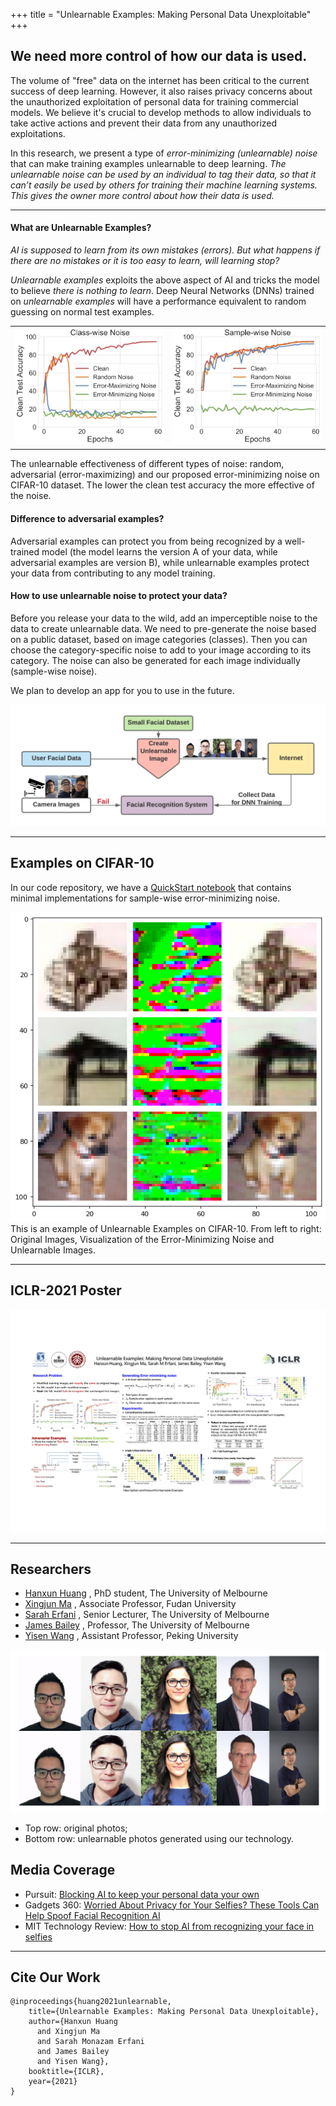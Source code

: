 +++
title = "Unlearnable Examples: Making Personal Data Unexploitable"
+++

## We need more control of how our data is used.

The volume of "free" data on the internet has been critical to the current success of deep learning. However, it also raises privacy concerns about the unauthorized exploitation of personal data for training commercial models. We believe it's crucial to develop methods to allow individuals to take active actions and prevent their data from any unauthorized exploitations.

In this research, we present a type of *error-minimizing (unlearnable) noise* that can make training examples unlearnable to deep learning. *The unlearnable noise can be used by an individual to tag their data, so that it can’t easily be used by others for training their machine learning systems. This gives the owner more control about how their data is used.*


---
#### What are Unlearnable Examples?
*AI is supposed to learn from its own mistakes (errors).  But what happens if there are no mistakes or it is too easy to learn, will learning stop?*

*Unlearnable examples* exploits the above aspect of AI and tricks the model to believe *there is nothing to learn*. Deep Neural Networks (DNNs) trained on *unlearnable examples* will have a performance equivalent to random guessing on normal test examples.

<table><tr>
<td style="border:none"><img src="images/fig1_classwise.jpg" width="375"/></td>
<td style="border:none"><img src="images/fig1_samplewise.jpg" width="375"/></td>
</tr></table>



The unlearnable effectiveness of different types of noise: random, adversarial (error-maximizing) and our proposed error-minimizing noise on CIFAR-10 dataset. The lower the clean test accuracy the more effective of the noise.


#### Difference to adversarial examples?
Adversarial examples can protect you from being recognized by a well-trained model (the model learns the version A of your data, while adversarial examples are version B), while unlearnable examples protect your data from contributing to any model training.

#### How to use unlearnable noise to protect your data?
Before you release your data to the wild, add an imperceptible noise to the data to create unlearnable data. We need to pre-generate the noise based on a public dataset, based on image categories (classes). Then you can choose the category-specific noise to add to your image according to its category. The noise can also be generated for each image individually (sample-wise noise).

We plan to develop an app for you to use in the future.

![](images/exp_face_authors.png)
<!-- <img src="images/exp_face.png" alt="drawing" width="500"/> -->

---
## Examples on CIFAR-10
In our code repository, we have a [QuickStart notebook](https://github.com/HanxunH/Unlearnable-Examples/blob/main/QuickStart.ipynb) that contains minimal implementations for sample-wise error-minimizing noise.


![](images/CIFAR-10-example.png)
This is an example of Unlearnable Examples on CIFAR-10.
From left to right: Original Images, Visualization of the Error-Minimizing Noise and Unlearnable Images.


---
## ICLR-2021 Poster
![](images/poster.jpg)

---
## Researchers
* [Hanxun Huang](https://hanxunh.github.io/) , PhD student, The University of Melbourne
* [Xingjun Ma](http://xingjunma.com/) , Associate Professor, Fudan University
* [Sarah Erfani](https://people.eng.unimelb.edu.au/smonazam/) , Senior Lecturer, The University of Melbourne
* [James Bailey](https://people.eng.unimelb.edu.au/baileyj/) , Professor, The University of Melbourne
* [Yisen Wang](https://yisenwang.github.io/) , Assistant Professor, Peking University

![](images/unlearnable_authors.jpeg)

- Top row: original photos;
- Bottom row: unlearnable photos generated using our technology.


## Media Coverage
* Pursuit: [Blocking AI to keep your personal data your own](https://pursuit.unimelb.edu.au/articles/blocking-ai-to-keep-your-personal-data-your-own)
* Gadgets 360: [Worried About Privacy for Your Selfies? These Tools Can Help Spoof Facial Recognition AI](https://gadgets.ndtv.com/science/news/facial-recognition-ai-spoofing-for-selfies-fawkes-lowkey-image-cloaking-adversarial-attacks-2439007)
* MIT Technology Review: [How to stop AI from recognizing your face in selfies](https://www.technologyreview.com/2021/05/05/1024613/stop-ai-recognizing-your-face-selfies-machine-learning-facial-recognition-clearview/)

---
## Cite Our Work
```
@inproceedings{huang2021unlearnable,
    title={Unlearnable Examples: Making Personal Data Unexploitable},
    author={Hanxun Huang
      and Xingjun Ma
      and Sarah Monazam Erfani
      and James Bailey
      and Yisen Wang},
    booktitle={ICLR},
    year={2021}
}
```
